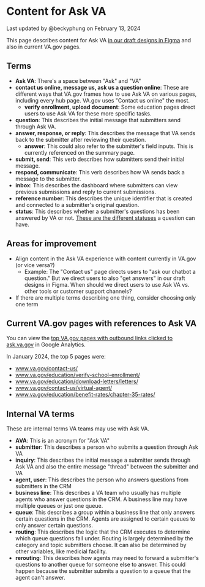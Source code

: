 # Content for Ask VA
Last updated by @beckyphung on February 13, 2024

This page describes content for Ask VA [in our draft designs in Figma](https://www.figma.com/files/project/174974739/Ask-VA?fuid=1248985325385082769) and also in current VA.gov pages.

## Terms
- **Ask VA**: There's a space between "Ask" and "VA"
- **contact us online, message us, ask us a question online**: These are different ways that VA.gov frames how to use Ask VA on various pages, including every hub page. VA.gov uses "Contact us online" the most.
   - **verify enrollment, upload document**: Some education pages direct users to use Ask VA for these more specific tasks.  
- **question**: This describes the initial message that submitters send through Ask VA.
- **answer, response, or reply**: This describes the message that VA sends back to the submitter after reviewing their question.
   - **answer**: This could also refer to the submitter's field inputs. This is currently referenced on the summary page.  
- **submit, send**: This verb describes how submitters send their initial message.
- **respond, communicate**: This verb describes how VA sends back a message to the submitter.
- **inbox**: This describes the dashboard where submitters can view previous submissions and reply to current submissions.
- **reference number**: This describes the unique identifier that is created and connected to a submitter's original question.
- **status**: This describes whether a submitter's questions has been answered by VA or not. [These are the different statuses](https://github.com/department-of-veterans-affairs/va.gov-team/blob/master/products/ask-va/design/Statuses%20and%20triggers.md) a question can have.

## Areas for improvement
- Align content in the Ask VA experience with content currently in VA.gov (or vice versa?)
   - Example: The "Contact us" page directs users to "ask our chatbot a question." But we direct users to also "get answers" in our draft designs in Figma. When should we direct users to use Ask VA vs. other tools or customer support channels?
- If there are multiple terms describing one thing, consider choosing only one term

## Current VA.gov pages with references to Ask VA
You can view the [top VA.gov pages with outbound links clicked to ask.va.gov](https://analytics.google.com/analytics/web/#/report/content-event-events/a50123418w177519031p176188361/_u.date00=20230917&_u.date01=20230923&explorer-table.plotKeys=%5B%5D&explorer-table.advFilter=%5B%5B0,%22analytics.eventAction%22,%22PT%22,%22outbound%20link%20clicked:%20https:~2F~2Fask%22,0%5D%5D&explorer-table.secSegmentId=analytics.pagePath&explorer-table.rowCount=100&_r.drilldown=analytics.eventCategory:Interactions&explorer-table-tableMode.selected=performance/) in Google Analytics.

In January 2024, the top 5 pages were: 
- www.va.gov/contact-us/
- www.va.gov/education/verify-school-enrollment/
- www.va.gov/education/download-letters/letters/
- www.va.gov/contact-us/virtual-agent/
- www.va.gov/education/benefit-rates/chapter-35-rates/

## Internal VA terms
These are internal terms VA teams may use with Ask VA.

- **AVA**: This is an acronym for "Ask VA"
- **submitter**: This describes a person who submits a question through Ask VA
- **inquiry**: This describes the initial message a submitter sends through Ask VA and also the entire message "thread" between the submitter and VA
- **agent, user**: This describes the person who answers questions from submitters in the CRM
- **business line**: This describes a VA team who usually has multiple agents who answer questions in the CRM. A business line may have multiple queues or just one queue.
- **queue**: This describes a group within a business line that only answers certain questions in the CRM. Agents are assigned to certain queues to only answer certain questions.
- **routing**: This describes the logic that the CRM executes to determine which queue questions fall under. Routing is largely determined by the category and topic submitters choose. It can also be determined by other variables, like medicial facility.
- **rerouting**: This describes how agents may need to forward a submitter's questions to another queue for someone else to answer. This could happen because the submitter submits a question to a queue that the agent can't answer.
